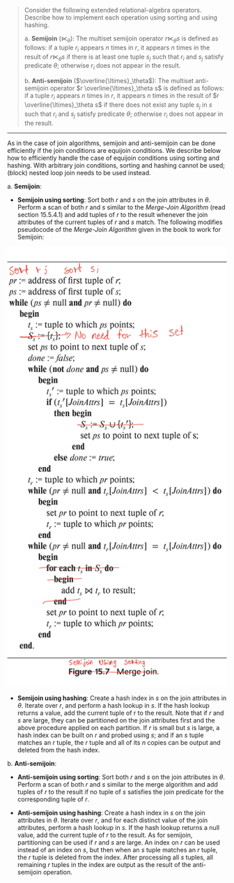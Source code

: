 > Consider the following extended relational-algebra operators. Describe how to 
> implement each operation using sorting and using hashing. 
> 
> a. **Semijoin** ($\ltimes_\theta$): The multiset semijoin operator $r \ltimes_\theta s$
> is defined as follows: if a tuple $r_i$ appears $n$ times in $r$, it appears $n$ times in 
> the result of $r \ltimes_\theta s$ if there is at least one tuple $s_j$ such that 
> $r_i$ and $s_j$ satisfy predicate $\theta$; otherwise $r_i$ does not appear in the result. 
> 
> b. **Anti-semijoin** ($\overline{\ltimes}_\theta$): The multiset anti-semijoin operator 
> $r \overline{\ltimes}_\theta s$ is defined as follows: if a tuple $r_i$ appears $n$ times 
> in $r$, it appears $n$ times in the result of $r \overline{\ltimes}_\theta s$ if there does 
> not exist any tuple $s_j$ in $s$ such that $r_i$ and $s_j$ satisfy predicate $\theta$; otherwise
> $r_i$ does not appear in the result. 

--------------------------------

As in the case of join algorithms, semijoin and anti-semijoin can be done efficiently 
if the join conditions are equijoin conditions. We describe below how to efficiently handle 
the case of equijoin conditions using sorting and hashing. With arbitrary join conditions, sorting
and hashing cannot be used; (block) nested loop join needs to be used instead. 

a. **Semijoin**: 

* **Semijoin using sorting**: Sort both $r$ and $s$ on the join attributes in $\theta$. Perform
a scan of both $r$ and $s$ similar to the _Merge-Join Algorithm_ (read section 15.5.4.1) and 
add tuples of $r$ to the result whenever the join attributes of the current tuples of $r$ and $s$
match. The following modifies pseudocode of the _Merge-Join Algorithm_ given in the book to work for
Semijoin:

<img src="semijoin_using_sorting.jpg">

* **Semijoin using hashing**: Create a hash index in $s$ on the join attributes in $\theta$. 
Iterate over $r$, and perform a hash lookup in $s$. If the hash lookup returns a value, add 
the current tuple of r to the result. 
Note that if $r$ and $s$ are large, they can be partitioned on the join attributes first and the 
above procedure applied on each partition. If $r$ is small but $s$ is large, a hash index can 
be built on $r$ and probed using $s$; and if an $s$ tuple matches an $r$ tuple, the $r$ tuple and all
of its $n$ copies can be output and deleted from the hash index. 


b. **Anti-semijoin**: 

* **Anti-semijoin using sorting**: Sort both $r$ and $s$ on the join attributes in $\theta$. 
Perform a scan of both $r$ and $s$ similar to the merge algorithm and add tuples of $r$ to the 
result if no tuple of $s$ satisfies the join predicate for the corresponding tuple of $r$. 

* **Anti-semijoin using hashing**: Create a hash index in $s$ on the join attributes in 
$\theta$. Iterate over $r$, and for each distinct value of the join attributes, perform 
a hash lookup in $s$. If the hash lookup returns a null value, add the current tuple of $r$
to the result. 
As for semijoin, partitioning can be used if $r$ and $s$ are large. An index on $r$ can be
used instead of an index on $s$, but then when an $s$ tuple matches an $r$ tuple, the $r$
tuple is deleted from the index. After processing all $s$ tuples, all remaining $r$ tuples in the 
index are output as the result of the anti-semijoin operation. 